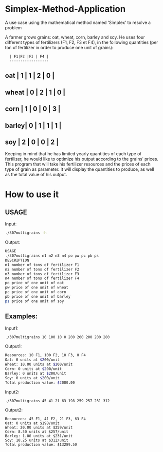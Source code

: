 # Simplex-Method-Application
A use case using the mathematical method named 'Simplex' to resolve a problem



A farmer grows grains: oat, wheat, corn, barley and soy. He uses four different types of fertilizers (F1, F2, F3
et F4), in the following quantities (per ton of fertilizer in order to produce one unit of grains):

      | F1|F2 |F3 | F4 |
      ------------------
oat   | 1 | 1 | 2 | 0  |
------------------------
wheat | 0 | 2 | 1 | 0  |
------------------------
corn  | 1 | 0 | 0 | 3  |
------------------------
barley| 0 | 1 | 1 | 1  |
------------------------
soy   | 2 | 0 | 0 | 2  |
------------------------

Keeping in mind that he has limited yearly quantities of each type of fertilizer, he would like to optimize his
output according to the grains’ prices.
This program that will take his fertilizer resources and the prices of each
type of grain as parameter. It will display the quantities to produce, as well as the total value of his output.


# How to use it
## USAGE
Input:
```sh
./307multigrains -h
```
Output:
```sh
USAGE
./307multigrains n1 n2 n3 n4 po pw pc pb ps
DESCRIPTION
n1 number of tons of fertilizer F1
n2 number of tons of fertilizer F2
n3 number of tons of fertilizer F3
n4 number of tons of fertilizer F4
po price of one unit of oat
pw price of one unit of wheat
pc price of one unit of corn
pb price of one unit of barley
ps price of one unit of soy
```
## Examples:
Input1:
```sh
./307multigrains 10 100 10 0 200 200 200 200 200
```
Output1:
```sh
Resources: 10 F1, 100 F2, 10 F3, 0 F4
Oat: 0 units at $200/unit
Wheat: 10.00 units at $200/unit
Corn: 0 units at $200/unit
Barley: 0 units at $200/unit
Soy: 0 units at $200/unit
Total production value: $2000.00
```
Input2:
```sh
./307multigrains 45 41 21 63 198 259 257 231 312
```
Output2:
```
Resources: 45 F1, 41 F2, 21 F3, 63 F4
Oat: 0 units at $198/unit
Wheat: 20.00 units at $259/unit
Corn: 8.50 units at $257/unit
Barley: 1.00 units at $231/unit
Soy: 18.25 units at $312/unit
Total production value: $13289.50
```

